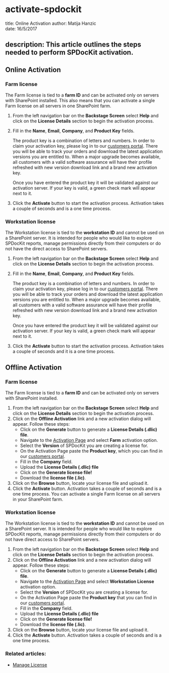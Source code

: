 # activate-spdockit

title: Online Activation author: Matija Hanzic  
date: 16/5/2017

## description: This article outlines the steps needed to perform SPDocKit activation.

## Online Activation

### Farm license

The Farm license is tied to a **farm ID** and can be activated only on servers with SharePoint installed. This also means that you can activate a single Farm license on all servers in one SharePoint farm.

1. From the left navigation bar on the **Backstage Screen** select **Help** and click on the **License Details** section to begin the activation process.
2. Fill in the **Name**, **Email**, **Company**, and **Product Key** fields.

   The product key is a combination of letters and numbers. In order to claim your activation key, please log in to our [customers portal](https://my.syskit.com). There you will be able to track your orders and download the latest application versions you are entitled to. When a major upgrade becomes available, all customers with a valid software assurance will have their profile refreshed with new version download link and a brand new activation key.

   Once you have entered the product key it will be validated against our activation server. If your key is valid, a green check mark will appear next to it.

3. Click the **Activate** button to start the activation process. Activation takes a couple of seconds and is a one time process.

### Workstation license

The Workstation license is tied to the **workstation ID** and cannot be used on a SharePoint server. It is intended for people who would like to explore SPDocKit reports, manage permissions directly from their computers or do not have the direct access to SharePoint servers.

1. From the left navigation bar on the **Backstage Screen** select **Help** and click on the **License Details** section to begin the activation process.
2. Fill in the **Name**, **Email**, **Company**, and **Product Key** fields.

   The product key is a combination of letters and numbers. In order to claim your activation key, please log in to our [customers portal](https://my.syskit.com). There you will be able to track your orders and download the latest application versions you are entitled to. When a major upgrade becomes available, all customers with a valid software assurance will have their profile refreshed with new version download link and a brand new activation key.

   Once you have entered the product key it will be validated against our activation server. If your key is valid, a green check mark will appear next to it.

3. Click the **Activate** button to start the activation process. Activation takes a couple of seconds and it is a one time process.

## Offline Activation

### Farm license

The Farm license is tied to a **farm ID** and can be activated only on servers with SharePoint installed.

1. From the left navigation bar on the **Backstage Screen** select **Help** and click on the **License Details** section to begin the activation process.
2. Click on the **Offline Activation** link and a new activation dialog will appear. Follow these steps:
   * Click on the **Generate** button to generate a **License Details \(.dlic\) file**.
   * Navigate to the [Activation Page](https://my.syskit.com/activation/?P=SPDocKit) and select **Farm** activation option.
   * Select the **Version** of SPDocKit you are creating a license for.
   * On the Activation Page paste the **Product key**, which you can find in our [customers portal](https://my.syskit.com).
   * Fill in the **Company** field.
   * Upload the **License Details \(.dlic\) file** 
   * Click on the **Generate license file!**
   * Download the **license file \(.lic\)**.
3. Click on the **Browse** button, locate your license file and upload it.
4. Click the **Activate** button. Activation takes a couple of seconds and is a one time process. You can activate a single Farm license on all servers in your SharePoint farm.

### Workstation license

The Workstation license is tied to the **workstation ID** and cannot be used on a SharePoint server. It is intended for people who would like to explore SPDocKit reports, manage permissions directly from their computers or do not have direct access to SharePoint servers.

1. From the left navigation bar on the **Backstage Screen** select **Help** and click on the **License Details** section to begin the activation process.
2. Click on the **Offline Activation** link and a new activation dialog will appear. Follow these steps:
   * Click on the **Generate** button to generate a **License Details \(.dlic\) file**.
   * Navigate to the [Activation Page](https://my.syskit.com/activation/?P=SPDocKit) and select **Workstation License** activation option.
   * Select the **Version** of SPDocKit you are creating a license for.
   * On the Activation Page paste the **Product key** that you can find in our [customers portal](https://my.syskit.com).
   * Fill in the **Company** field.
   * Upload the **License Details \(.dlic\) file** 
   * Click on the **Generate license file!**
   * Download the **license file \(.lic\)**.
3. Click on the **Browse** button, locate your license file and upload it.
4. Click the **Activate** button. Activation takes a couple of seconds and is a one time process.

### Related articles:

* [Manage License](activate-spdockit.md#internal/activation/manage-license/)

